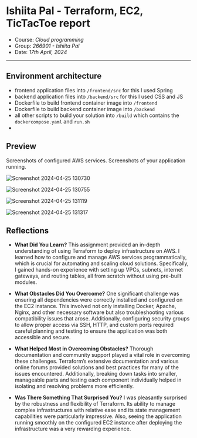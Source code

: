 # Ishiita Pal - Terraform, EC2, TicTacToe report

- Course: *Cloud programming*
- Group: *266901 - Ishiita Pal*
- Date: *17th April, 2024*

_____________________________________________________________________________________________________________________________________________________________________________________________________________________________

## Environment architecture  
- frontend application files into `/frontend/src` for this I used Spring
- backend application files into `/backend/src` for this I used CSS and JS
- Dockerfile to build frontend container image into `/frontend`
- Dockerfile to build backend container image into `/backend`
- all other scripts to build your solution into `/build` which contains the ` dockercompose.yaml` and `run.sh`
- 

## Preview

Screenshots of configured AWS services. Screenshots of your application running.

![Screenshot 2024-04-25 130730](https://github.com/pwr-cloudprogramming/a5-palishiita/assets/54171798/f9d9ec4a-48b8-4527-b60d-0d3f65fcd377)

![Screenshot 2024-04-25 130755](https://github.com/pwr-cloudprogramming/a5-palishiita/assets/54171798/5c734f87-7796-49be-852e-88c5284d765d)

![Screenshot 2024-04-25 131119](https://github.com/pwr-cloudprogramming/a5-palishiita/assets/54171798/a88889af-8ff6-4df6-84c4-3c5d6a0d5f8e)

![Screenshot 2024-04-25 131317](https://github.com/pwr-cloudprogramming/a5-palishiita/assets/54171798/0a0219c4-555f-4a8e-a020-36f3c4750f6a)


## Reflections

- **What Did You Learn?**
This assignment provided an in-depth understanding of using Terraform to deploy infrastructure on AWS. I learned how to configure and manage AWS services programmatically, which is crucial for automating and scaling cloud solutions. Specifically, I gained hands-on experience with setting up VPCs, subnets, internet gateways, and routing tables, all from scratch without using pre-built modules.

- **What Obstacles Did You Overcome?**
One significant challenge was ensuring all dependencies were correctly installed and configured on the EC2 instance. This involved not only installing Docker, Apache, Nginx, and other necessary software but also troubleshooting various compatibility issues that arose. Additionally, configuring security groups to allow proper access via SSH, HTTP, and custom ports required careful planning and testing to ensure the application was both accessible and secure.

- **What Helped Most in Overcoming Obstacles?**
Thorough documentation and community support played a vital role in overcoming these challenges. Terraform’s extensive documentation and various online forums provided solutions and best practices for many of the issues encountered. Additionally, breaking down tasks into smaller, manageable parts and testing each component individually helped in isolating and resolving problems more efficiently.

- **Was There Something That Surprised You?**
I was pleasantly surprised by the robustness and flexibility of Terraform. Its ability to manage complex infrastructures with relative ease and its state management capabilities were particularly impressive. Also, seeing the application running smoothly on the configured EC2 instance after deploying the infrastructure was a very rewarding experience.


